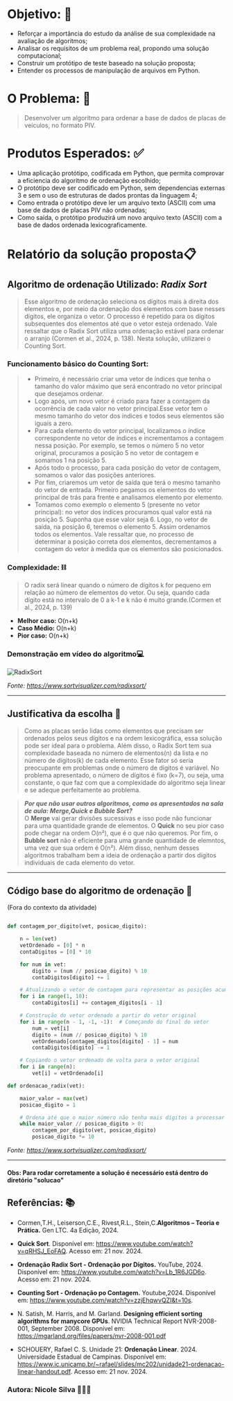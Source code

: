 # Objetivo: 🚀

- Reforçar a importância do estudo da análise de sua complexidade na avaliação de algoritmos;
- Analisar os requisitos de um problema real, propondo uma solução computacional;
- Construir um protótipo de teste baseado na solução proposta;
- Entender os processos de manipulação de arquivos em Python.

# O Problema: 📍

>  Desenvolver um algoritmo para ordenar a base de dados de placas de veículos, no formato PIV. 

# Produtos Esperados: ✅

- Uma aplicação protótipo, codificada em Python, que permita comprovar a eficiencia do algoritmo de ordenação escolhido;
- O protótipo deve ser codificado em Python, sem dependencias externas 3 e sem o uso de estruturas de dados prontas da linguagem 4;
- Como entrada o protótipo deve ler um arquivo texto (ASCII) com uma base de dados de placas PIV não ordenadas;
- Como saída, o protótipo produzirá um novo arquivo texto (ASCII) com a base de dados ordenada lexicograficamente.

# Relatório da solução proposta📋

## Algoritmo de ordenação Utilizado: _Radix Sort_ 

> Esse algoritmo de ordenação seleciona os dígitos mais à direita dos elementos e, por meio da ordenação dos elementos com base nesses dígitos, ele organiza o vetor. O processo é repetido para os  dígitos subsequentes dos elementos até que o vetor esteja ordenado. Vale ressaltar que o Radix Sort utiliza uma ordenação estável para ordenar o arranjo (Cormen et al., 2024, p. 138). Nesta solução, utilizarei o Counting Sort.

### Funcionamento básico do Counting Sort:
> - Primeiro, é necessário criar uma vetor de índices que tenha o tamanho do valor máximo  que será encontrado no vetor principal que desejamos ordenar. 
> - Logo após, um novo vetor é criado para fazer a contagem da ocorrência de cada valor no vetor principal.Esse vetor tem o mesmo tamanho do vetor dos índices e todos seus elementos são iguais a zero.
> - Para cada elemento do vetor principal, localizamos o índice correspondente no vetor de índices e incrementamos a contagem nessa posição.
Por exemplo, se temos o número 5 no vetor original, procuramos a posição 5 no vetor de contagem e somamos 1 na posição 5. 
> - Após todo o processo, para cada posição do vetor de contagem, somamos o valor das posições anteriores.
> - Por fim, criaremos um vetor de saída que terá o mesmo tamanho do vetor de entrada. Primeiro pegamos os elementos do vetor principal de trás para frente  e analisamos elemento por elemento. 
> - Tomamos como exemplo o elemento 5 (presente no vetor principal): no vetor dos índices procuramos qual valor está na posição 5. Suponha que esse valor seja 6. Logo, no vetor de saída, na posição 6, teremos o elemento 5. Assim ordenamos todos os elementos. Vale ressaltar que, no processo de determinar a posição correta dos elementos, decrementamos a contagem do vetor à medida que os elementos são posicionados. 

### Complexidade: ⛓️

> O radix será linear quando o número de dígitos  k for pequeno em relação ao número de elementos do vetor. Ou seja, quando cada dígito está no intervalo de 0 a k-1  e k não é muito grande.(Cormen et al., 2024, p. 139)

- **Melhor caso:** O(n+k)
- **Caso Médio:** O(n+k)
- **Pior caso:** O(n+k)

### Demonstração em vídeo do algoritmo💻

![RadixSort](https://github.com/MATA40-EDA-2024-2/atividade-unidade-i-Nicolesilvaa/blob/main/imgs/RadixSort.gif)

_Fonte: https://www.sortvisualizer.com/radixsort/_

*** 
## Justificativa da escolha 📌

> Como as placas serão lidas como elementos que precisam ser ordenados pelos seus dígitos e na ordem lexicográfica, essa solução pode ser ideal para o problema. Além disso, o Radix Sort tem sua complexidade baseada no número de elementos(n) da lista e no número de dígitos(k) de cada elemento. Esse fator só seria preocupante em problemas onde o número de dígitos é variável. No problema apresentado, o número de dígitos é fixo (k=7), ou seja, uma constante, o que faz com que a complexidade do algoritmo seja linear e se adeque perfeitamente ao problema.

> **_Por que não usar outros algoritmos, como os apresentados na sala de aula: Merge,Quick e Bubble Sort?_**   
O **Merge** vai gerar divisões  sucessivas e isso pode não funcionar para uma quantidade grande de elementos. O **Quick** no seu pior caso pode chegar na ordem O(n²), que é o que não queremos. Por fim, o **Bubble sort** não é eficiente para uma grande quantidade de elemntos, uma vez que sua ordem é O(n²). Além disso, nenhum desses algoritmos trabalham bem a ideia de ordenação a partir dos dígitos individuais de cada elemento do vetor.

***
## Código base do algoritmo de ordenação 👾
(Fora do contexto da atividade)

```python

def contagem_por_digito(vet, posicao_digito): 

    n = len(vet)
    vetOrdenado = [0] * n
    contaDigitos = [0] * 10

    for num in vet:
        digito = (num // posicao_digito) % 10
        contaDigitos[digito] += 1

    # Atualizando o vetor de contagem para representar as posições acumuladas
    for i in range(1, 10):
        contaDigitos[i] += contagem_digitos[i - 1]

    # Construção do vetor ordenado a partir do vetor original
    for i in range(n - 1, -1, -1):  # Começando do final do vetor
        num = vet[i]
        digito = (num // posicao_digito) % 10
        vetOrdenado[contagem_digitos[digito] - 1] = num
        contaDigitos[digito] -= 1

    # Copiando o vetor ordenado de volta para o vetor original
    for i in range(n):
        vet[i] = vetOrdenado[i]

def ordenacao_radix(vet):

    maior_valor = max(vet)
    posicao_digito = 1

    # Ordena até que o maior número não tenha mais dígitos a processar
    while maior_valor // posicao_digito > 0:
        contagem_por_digito(vet, posicao_digito)
        posicao_digito *= 10

```
_Fonte: https://www.sortvisualizer.com/radixsort/_

***
#### **Obs: Para rodar corretamente a solução é necessário está dentro do diretório "solucao"**

## Referências: 📚

- Cormen,T.H., Leiserson,C.E., Rivest,R.L., Stein,C.**Algoritmos – Teoria e Prática.** Gen LTC. 4a Edição, 2024.
- **Quick Sort**. Disponível em: https://www.youtube.com/watch?v=qRHSJ_EoFAQ. Acesso em: 21 nov. 2024.

- **Ordenação Radix Sort - Ordenação por Dígitos.** YouTube, 2024. Disponível em: https://www.youtube.com/watch?v=Lb_1R6JGD6o. Acesso em: 21 nov. 2024.

- **Counting Sort - Ordenação po Contagem.** Youtube,2024. Disponível em: https://www.youtube.com/watch?v=zzjEhqwvQZI&t=10s.

- N. Satish, M. Harris, and M. Garland. **Designing efficient sorting algorithms for manycore GPUs**. NVIDIA Technical Report NVR-2008-001, September 2008. Disponível em: https://mgarland.org/files/papers/nvr-2008-001.pdf

- SCHOUERY, Rafael C. S. Unidade 21: **Ordenação Linear**. 2024. Universidade Estadual de Campinas. Disponível em: https://www.ic.unicamp.br/~rafael/slides/mc202/unidade21-ordenacao-linear-handout.pdf. Acesso em: 21 nov. 2024.

### Autora: Nicole Silva 🧙🏿‍♀️
